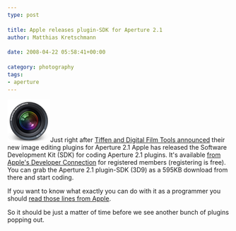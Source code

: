 ```yaml
---
type: post

title: Apple releases plugin-SDK for Aperture 2.1
author: Matthias Kretschmann

date: 2008-04-22 05:58:41+00:00

category: photography
tags:
- aperture
---
```


![Aperture](../media/aperture97.png)Just right after [Tiffen and Digital Film Tools announced](http://www.kremalicious.com/2008/04/first-aperture-adjustment-plugins-have-arrived/) their new image editing plugins for Aperture 2.1 Apple has released the Software Development Kit (SDK) for coding Aperture 2.1 plugins. It's available [from Apple's Developer Connection](https://connect.apple.com/cgi-bin/WebObjects/MemberSite.woa/wa/getSoftware?bundleID=20044) for registered members (registering is free). You can grab the Aperture 2.1 plugin-SDK (3D9) as a 595KB download from there and start coding.

<!-- more -->

If you want to know what exactly you can do with it as a programmer you should [read those lines from Apple](http://developer.apple.com/appleapplications/aperturesdk.html).

So it should be just a matter of time before we see another bunch of plugins popping out.
